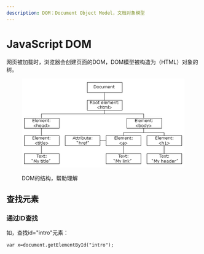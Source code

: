 ```yaml
---
description: DOM：Document Object Model，文档对象模型
---
```


# JavaScript DOM

网页被加载时，浏览器会创建页面的DOM，DOM模型被构造为（HTML）对象的树。

<figure><img src="../.gitbook/assets/image (4) (2).png" alt=""><figcaption><p>DOM的结构，帮助理解</p></figcaption></figure>

## 查找元素

### 通过ID查找

如，查找id="intro"元素：

```
var x=document.getElementById("intro");
```

